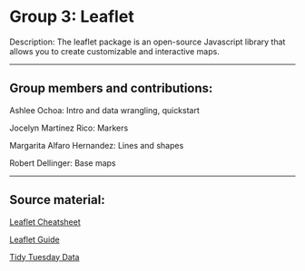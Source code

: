# Group 3: Leaflet

Description: The leaflet package is an open-source Javascript library that allows you to create customizable and interactive maps.

---

## Group members and contributions:

Ashlee Ochoa: Intro and data wrangling, quickstart

Jocelyn Martinez Rico: Markers

Margarita Alfaro Hernandez: Lines and shapes

Robert Dellinger: Base maps

---

## Source material: 

[Leaflet Cheatsheet](https://github.com/rstudio/cheatsheets/blob/main/leaflet.pdf)

[Leaflet Guide](http://rstudio.github.io/leaflet/)

[Tidy Tuesday Data](https://github.com/rfordatascience/tidytuesday/blob/master/data/2020/2020-05-12/readme.md)
